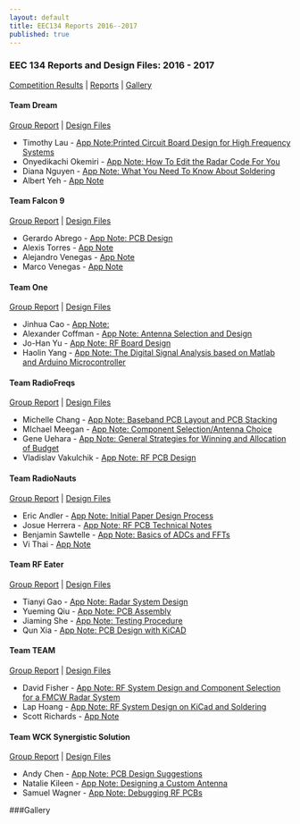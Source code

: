 ```yaml
---
layout: default
title: EEC134 Reports 2016--2017
published: true
---
```

### EEC 134 Reports and Design Files: 2016 - 2017

[Competition Results](/education/files/eec134-2016-2017/eec134-2016-2017-competition-results)   |    [Reports](#team_dream)    |     [Gallery](#gallery)

#### Team Dream

[Group Report](/education/files/eec134-2016-2017/Team_Dream/Team_Dream_Report.pdf) \| [Design Files](/education/files/eec134-2016-2017/Team_Dream/Team_Dream_Design_Files.zip)

* Timothy Lau - <i class="fa fa-thumbs-up" aria-hidden="true" style="color:green"></i>[App Note:Printed Circuit Board Design for High Frequency Systems](/education/files/eec134-2016-2017/Team_Dream/AN_Tim_Lau_+.pdf)
* Onyedikachi Okemiri - <i class="fa fa-thumbs-up" aria-hidden="true" style="color:green"></i> [App Note: How To Edit the Radar Code For You](/education/files/eec134-2016-2017/Team_Dream/AN_Onyedikachi_Okemiri_+.pdf)
* Diana Nguyen - [App Note: What You Need To Know About Soldering](/education/files/eec134-2016-2017/Team_Dream/AN_Diana_Nguyen.pdf)
* Albert Yeh - [App Note](/education/files/eec134-2016-2017/Team_Dream/AN_Albert_Yeh.pdf)

#### Team Falcon 9

[Group Report](/education/files/eec134-2016-2017/Team_Falcon9/Team_Falcon9_Report.pdf) \| [Design Files](/education/files/eec134-2016-2017/Team_RF_Eater/Team_Falcon9_Design_Files.zip)

* Gerardo Abrego - <i class="fa fa-thumbs-up" aria-hidden="true" style="color:green"></i> [App Note: PCB Design](/education/files/eec134-2016-2017/Team_Falcon9/AN_Gerardo_Abrego_+.pdf)
* Alexis Torres - [App Note](/education/files/eec134-2016-2017/Team_Falcon9/AN_Alexis_Torres.pdf)
* Alejandro Venegas - [App Note](/education/files/eec134-2016-2017/Team_Falcon9/AN_Alejandro_Venegas.pdf)
* Marco Venegas - [App Note](/education/files/eec134-2016-2017/Team_Falcon9/AN_Marco_Venegas.pdf)

#### Team One

[Group Report](/education/files/eec134-2016-2017/Team_One/Team_One_Report.pdf) \| [Design Files](/education/files/eec134-2016-2017/Team_One/Team_One_Design_Files.zip)

* Jinhua Cao - [App Note: ](/education/files/eec134-2016-2017/Team_One/AN_Jinhua_Cao.pdf)
* Alexander Coffman - [App Note: Antenna Selection and Design](/education/files/eec134-2016-2017/Team_One/AN_Alex_Coffman.pdf)
* Jo-Han Yu - [App Note: RF Board Design](/education/files/eec134-2016-2017/Team_One/AN_Jo_Han_Yu.pdf)
* Haolin Yang - [App Note: The Digital Signal Analysis based on Matlab and Arduino Microcontroller](/education/files/eec134-2016-2017/Team_One/AN_Haolin_Yang.pdf)

#### Team RadioFreqs

<i class="fa fa-thumbs-up" aria-hidden="true" style="color:green"></i> [Group Report](/education/files/eec134-2016-2017/Team_RadioFreqs/Team_RadioFreqs_Report_+.pdf) \| [Design Files](/education/files/eec134-2016-2017/Team_RadioNauts/Team_RadioFreqs_Design_Files.zip)

* Michelle Chang - <i class="fa fa-thumbs-up" aria-hidden="true" style="color:green"></i> [App Note: Baseband PCB Layout and PCB Stacking](/education/files/eec134-2016-2017/Team_RadioFreqs/AN_Michelle_Chang_+.pdf)
* MIchael Meegan - <i class="fa fa-thumbs-up" aria-hidden="true" style="color:green"></i> [App Note: Component Selection/Antenna Choice](education/files/eec134-2016-2017/Team_RadioFreqs/AN_Michael_Meegan_+.pdf)
* Gene Uehara - <i class="fa fa-thumbs-up" aria-hidden="true" style="color:green"></i> [App Note: General Strategies for Winning and Allocation of Budget](/education/files/eec134-2016-2017/Team_RadioFreqs/AN_Gene_Uehara_+.pdf)
* Vladislav Vakulchik - [App Note: RF PCB Design](/education/files/eec134-2016-2017/Team_RadioFreqs/AN_Vladislav_Vakulchik.pdf)

#### Team RadioNauts

<i class="fa fa-thumbs-up" aria-hidden="true" style="color:green"></i> [Group Report](/education/files/eec134-2016-2017/Team_RadioNauts/Team_RadioNauts_Report_+.pdf) \| [Design Files](/education/files/eec134-2016-2017/Team_RadioNauts/Team_RadioNauts_Design_Files.zip)

* Eric Andler - <i class="fa fa-thumbs-up" aria-hidden="true" style="color:green"></i> [App Note: Initial Paper Design Process](/education/files/eec134-2016-2017/Team_RadioNauts/AN_Eric_Andler_+.pdf)
* Josue Herrera - <i class="fa fa-thumbs-up" aria-hidden="true" style="color:green"></i> [App Note: RF PCB Technical Notes](/education/files/eec134-2016-2017/Team_RadioNauts/AN_Josue_Herrera_+.pdf)
* Benjamin Sawtelle - <i class="fa fa-thumbs-up" aria-hidden="true" style="color:green"></i> [App Note: Basics of ADCs and FFTs](/education/files/eec134-2016-2017/Team_RadioNauts/AN_Ben_Sawtelle_+.pdf)
* Vi Thai - [App Note](/education/files/eec134-2016-2017/Team_RadiNauts/AN_Vi_Thai.pdf)

#### Team RF Eater

[Group Report](/education/files/eec134-2016-2017/Team_RF_Eater/Team_RF_Eater_Report.pdf) \| [Design Files](/education/files/eec134-2016-2017/Team_RF_Eater/Team_RF_Eater_Design_Files.docx)

* Tianyi Gao - [App Note: Radar System Design](/education/files/eec134-2016-2017/Team_RF_Eater/AN_Tianyi_Gao.pdf)
* Yueming Qiu - [App Note: PCB Assembly](/education/files/eec134-2016-2017/Team_RF_Eater/AN_Yueming_Qiu.pdf)
* Jiaming She - [App Note: Testing Procedure](/education/files/eec134-2016-2017/Team_RF_Eater/AN_Jiaming_She.pdf)
* Qun Xia - [App Note: PCB Design with KiCAD](/education/files/eec134-2016-2017/Team_RF_Eater/AN_Qun_Xia.pdf)

#### Team TEAM

[Group Report](/education/files/eec134-2016-2017/Team_TEAM/Team_Team_Report.pdf) \| [Design Files](/education/files/eec134-2016-2017/Team_Team/Team_Team_Design_Files.zip)

* David Fisher - [App Note: RF System Design and Component Selection for a FMCW Radar System](/education/files/eec134-2016-2017/Team_Team/AN_David_Fisher.pdf)
* Lap Hoang - [App Note: RF System Design on KiCad and Soldering](/education/files/eec134-2016-2017/Team_Team/AN_Lap_Hoang.pdf)
* Scott Richards - [App Note](/education/files/eec134-2016-2017/Team_Team/AN_Scott_Richards.pdf)

#### Team WCK Synergistic Solution

[Group Report](/education/files/eec134-2016-2017/Team_WCKSS/Team_WCKSS_Report.pdf) \| [Design Files](/education/files/eec134-2016-2017/Team_WCKSS/Team_WCKSS_Design_Files.zip)

* Andy Chen - <i class="fa fa-thumbs-up" aria-hidden="true" style="color:green"></i> [App Note: PCB Design Suggestions](/education/files/eec134-2016-2017/Team_WCKSS/AN_Andy_Chen_+.pdf)
* Natalie Kileen - <i class="fa fa-thumbs-up" aria-hidden="true" style="color:green"></i> [App Note: Designing a Custom Antenna](/education/files/eec134-2016-2017/Team_WCKSS/AN_Natalie_Kileen_+.pdf)
* Samuel Wagner - <i class="fa fa-thumbs-up" aria-hidden="true" style="color:green"></i> [App Note: Debugging RF PCBs](/education/files/eec134-2016-2017/Team_WCKSS/AN_Sam_Wagner_+.pdf)

###Gallery


